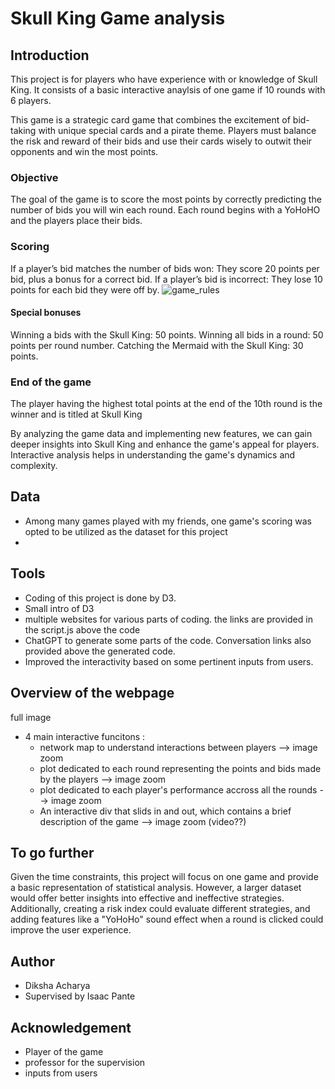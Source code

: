 # Skull King Game analysis

## Introduction

This project is for players who have experience with or knowledge of Skull King. It consists of a basic interactive anaylsis of one game if 10 rounds with 6 players. 

This game is a strategic card game that combines the excitement of bid-taking with unique special cards and a pirate theme. Players must balance the risk and reward of their bids and use their cards wisely to outwit their opponents and win the most points.

### Objective 
The goal of the game is to score the most points by correctly predicting the number of bids you will win each round.
Each round begins with a YoHoHO and the players place their bids.

### Scoring 
If a player’s bid matches the number of bids won:
They score 20 points per bid, plus a bonus for a correct bid.
If a player’s bid is incorrect:
They lose 10 points for each bid they were off by.
![game_rules](https://github.com/DikshaAcharya/Skull_King_Game_Analysis/assets/132992878/ddf3a6ac-56e7-4ed5-b46a-1c137fa03a87)

#### Special bonuses 
Winning a bids with the Skull King: 50 points.
Winning all bids in a round: 50 points per round number.
Catching the Mermaid with the Skull King: 30 points.

### End of the game
The player having the highest total points at the end of the 10th round is the winner and is titled at Skull King

By analyzing the game data and implementing new features, we can gain deeper insights into Skull King and enhance the game's appeal for players. Interactive analysis helps in understanding the game's dynamics and complexity. 

## Data
- Among many games played with my friends, one game's scoring was opted to be utilized as the dataset for this project
- 

## Tools
- Coding of this project is done by D3.
- Small intro of D3
- multiple websites for various parts of coding. the links are provided in the script.js above the code
- ChatGPT to generate some parts of the code. Conversation links also provided above the generated code.
- Improved the interactivity based on some pertinent inputs from users.

## Overview of the webpage
full image 
- 4 main interactive funcitons :
    - network map to understand interactions between players --> image zoom
    - plot dedicated to each round representing the points and bids made by the players --> image zoom
    - plot dedicated to each player's performance accross all the rounds --> image zoom
    - An interactive div that slids in and out, which contains a brief description of the game --> image zoom (video??)
      
## To go further
Given the time constraints, this project will focus on one game and provide a basic representation of statistical analysis. However, a larger dataset would offer better insights into effective and ineffective strategies. Additionally, creating a risk index could evaluate different strategies, and adding features like a "YoHoHo" sound effect when a round is clicked could improve the user experience.

## Author
- Diksha Acharya
- Supervised by Isaac Pante
## Acknowledgement
- Player of the game
- professor for the supervision
- inputs from users
